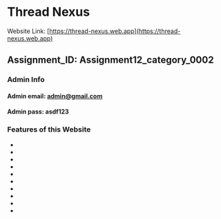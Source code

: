 # Thread Nexus

Website Link: [https://thread-nexus.web.app](https://thread-nexus.web.app)

## Assignment_ID: Assignment12_category_0002

### Admin Info

#### Admin email: admin@gmail.com

#### Admin pass: asdf123

### Features of this Website

-
-
-
-
-
-
-
-
-
-

